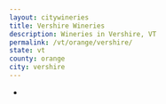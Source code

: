 ```yaml
---
layout: citywineries
title: Vershire Wineries
description: Wineries in Vershire, VT
permalink: /vt/orange/vershire/
state: vt
county: orange
city: vershire
---
```

-
